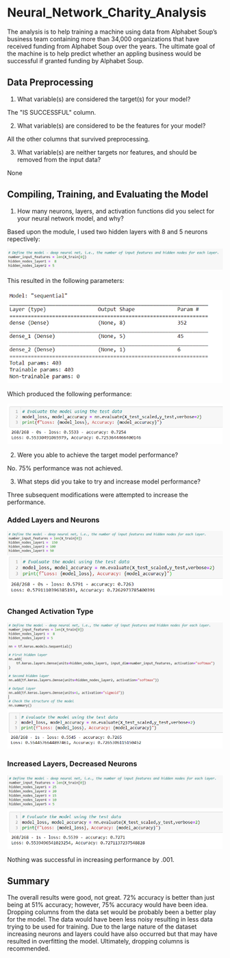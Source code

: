 # Neural_Network_Charity_Analysis
The analysis is to help training a machine using data from Alphabet Soup’s business team containing more than 34,000 organizations that have received funding from Alphabet Soup over the years.  The ultimate goal of the machine is to help predict whether an appling business would be successful if granted funding by Alphabet Soup.

## Data Preprocessing
1. What variable(s) are considered the target(s) for your model? 

  The "IS SUCCESSFUL" column.

2. What variable(s) are considered to be the features for your model?

  All the other columns that survived preprocessing.

3. What variable(s) are neither targets nor features, and should be removed from the input data? 

  None

## Compiling, Training, and Evaluating the Model
1. How many neurons, layers, and activation functions did you select for your neural network model, and why?  

Based upon the module, I used two hidden layers with 8 and 5 neurons repectively:

![original](https://github.com/smulhern03-bootcamp/Neural_Network_Charity_Analysis/blob/main/Layers%20and%20Neurons.PNG)

This resulted in the following parameters:

![parameters](https://github.com/smulhern03-bootcamp/Neural_Network_Charity_Analysis/blob/main/Params.PNG)

Which produced the following performance:

![performance](https://github.com/smulhern03-bootcamp/Neural_Network_Charity_Analysis/blob/main/Original%20Output.PNG)

2. Were you able to achieve the target model performance? 

No.  75% performance was not achieved.  

3. What steps did you take to try and increase model performance?

Three subsequent modifications were attempted to increase the performance.
### Added Layers and Neurons

![Added Layers and Neurons](https://github.com/smulhern03-bootcamp/Neural_Network_Charity_Analysis/blob/main/Added%20layers%20and%20neurons.PNG)
![Added layers and neurons results](https://github.com/smulhern03-bootcamp/Neural_Network_Charity_Analysis/blob/main/Added%20layers%20and%20neurons%20results.PNG)

### Changed Activation Type
![Changed Activation](https://github.com/smulhern03-bootcamp/Neural_Network_Charity_Analysis/blob/main/Changed%20Activation.PNG)
![Changed results](https://github.com/smulhern03-bootcamp/Neural_Network_Charity_Analysis/blob/main/Changed%20Activation%20Results.PNG)

### Increased Layers, Decreased Neurons
![More layers](https://github.com/smulhern03-bootcamp/Neural_Network_Charity_Analysis/blob/main/More%20layers%20and%20neurons.PNG)
![results](https://github.com/smulhern03-bootcamp/Neural_Network_Charity_Analysis/blob/main/More%20layers%20and%20neurons%20results.PNG)

Nothing was successful in increasing performance by .001.

## Summary
The overall results were good, not great.  72% accuracy is better than just being at 51% accuracy; however, 75% accuracy would have been idea.  Dropping columns from the data set would be probably been a better play for the model.  The data would have been less noisy resulting in less data trying to be used for training.  Due to the large nature of the dataset increasing neurons and layers could have also occurred but that may have resulted in overfitting the model.  Ultimately, dropping columns is recommended.
